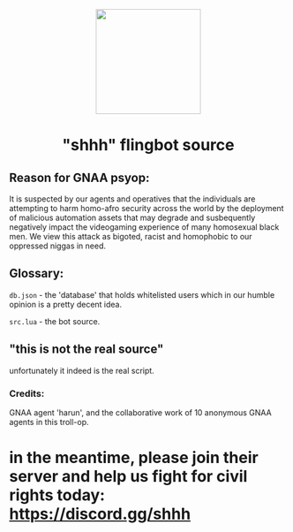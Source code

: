 <div align=center>
  <img src="https://gnaa.gay/assets/gnaa%20trademark.png" height=190>
<h1> "shhh" flingbot source </h1>
</div>

## Reason for GNAA psyop:

It is suspected by our agents and operatives that the individuals are attempting to harm homo-afro security across the world by the deployment of malicious automation assets that may degrade and susbequently negatively impact the videogaming experience of many homosexual black men. We view this attack as bigoted, racist and homophobic to our oppressed niggas in need.


## Glossary:
`db.json` - the 'database' that holds whitelisted users which in our humble opinion is a pretty decent idea.

`src.lua` - the bot source. 

## "this is not the real source"
unfortunately it indeed is the real script.


### Credits:
GNAA agent 'harun', and the collaborative work of 10 anonymous GNAA agents in this troll-op.


# in the meantime, please join their server and help us fight for civil rights today: https://discord.gg/shhh

